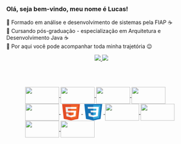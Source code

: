 ### Olá, seja bem-vindo, meu nome é Lucas! 

🔷 Formado em análise e desenvolvimento de sistemas pela FIAP ☕ <br>
🔷 Cursando pós-graduação - especialização em Arquitetura e Desenvolvimento Java ☕ <br>
🔷 Por aqui você pode acompanhar toda minha trajetória 😉

<div align="center">
  <a href="https://github.com/Luzeraaa">
  <img height="180em" src="https://github-readme-stats.vercel.app/api?username=Luzeraaa&show_icons=true&theme=dracula&include_all_commits=true&count_private=true"/> 
    
  <img height="180em" src="https://github-readme-stats.vercel.app/api/top-langs/?username=Luzeraaa&theme=blue-green"/>
</div>

  
  <div style="display: inline_block; padding: 50px"  ><br>
    
  <img align="center"  height="45" width="90" src="https://img.shields.io/badge/Java-ED8B00?style=for-the-badge&logo=openjdk&logoColor=white">
  <img align="center"  height="45" width="90" src="https://img.shields.io/badge/Spring-6DB33F?style=for-the-badge&logo=spring&logoColor=white">
  <img align="center"  height="45" width="90" src="https://img.shields.io/badge/Oracle-F80000?style=for-the-badge&logo=Oracle&logoColor=white"> 
  <img align="center"  height="45" width="90" src="https://img.shields.io/badge/MySQL-005C84?style=for-the-badge&logo=mysql&logoColor=white">
  <img align="center"  height="45" width="90" src="https://img.shields.io/badge/PostgreSQL-316192?style=for-the-badge&logo=postgresql&logoColor=white"> 
  <img align="center"  height="45" width="55" src="https://raw.githubusercontent.com/devicons/devicon/master/icons/html5/html5-original.svg">
  <img align="center"  height="45" width="55" src="https://raw.githubusercontent.com/devicons/devicon/master/icons/css3/css3-original.svg">
  </img align="center"  height="45" width="90" src="https://img.shields.io/badge/Java-ED8B00?style=for-the-badge&logo=java&logoColor=white">
  <img align="center"  height="45" width="90" src="https://img.shields.io/badge/JavaScript-F7DF1E?style=for-the-badge&logo=javascript&logoColor=black">
  <img align="center"  height="45" width="90" src="https://img.shields.io/badge/Bootstrap-563D7C?style=for-the-badge&logo=bootstrap&logoColor=white">
  <img align="center"  height="45" width="90" src="https://img.shields.io/badge/GIT-E44C30?style=for-the-badge&logo=git&logoColor=white">
  <img align="center"  height="45" width="90" src="https://img.shields.io/badge/Jira-0052CC?style=for-the-badge&logo=Jira&logoColor=white">

</div>
